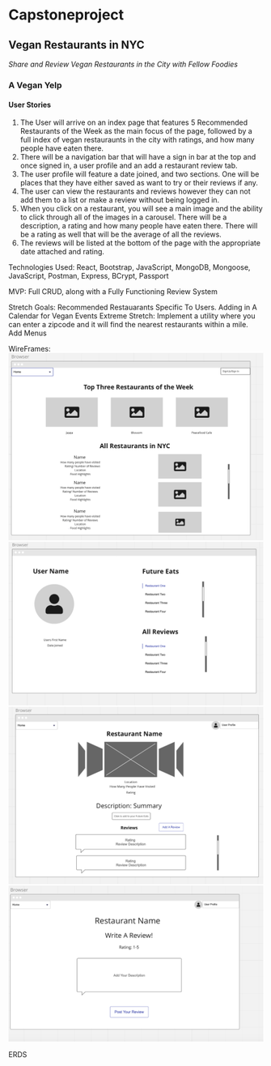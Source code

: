 # Capstoneproject

## Vegan Restaurants in NYC 

*Share and Review Vegan Restaurants in the City with Fellow Foodies*
### A Vegan Yelp 

#### User Stories

1. The User will arrive on an index page that features 5 Recommended Restaurants of the Week as the main focus of the page, followed by a full index of vegan restauraunts in the city with ratings, and how many people have eaten there.
2. There will be a navigation bar that will have a sign in bar at the top and once signed in, a user profile and an add a restaurant review tab.
3. The user profile will feature a date joined, and two sections. One will be places that they have either saved as want to try or their reviews if any. 
4. The user can view the restaurants and reviews however they can not add them to a list or make a review without being logged in.
5. When you click on a restaurant, you will see a main image and the ability to click through all of the images in a carousel. There will be a description, a rating and how many people have eaten there. There will be a rating as well that will be the average of all the reviews. 
6. The reviews will be listed at the bottom of the page with the appropriate date attached and rating. 

Technologies Used: React, Bootstrap, JavaScript, MongoDB, Mongoose, JavaScript, Postman, Express, BCrypt, Passport

MVP: Full CRUD, along with a Fully Functioning Review System 

Stretch Goals: Recommended Restauarants Specific To Users. Adding in A Calendar for Vegan Events
Extreme Stretch: Implement a utility where you can enter a zipcode and it will find the nearest restaurants within a mile. Add Menus


WireFrames:
![start](img/index.png)
![start](img/user.png)
![start](img/show.png)
![start](img/review.png)


ERDS